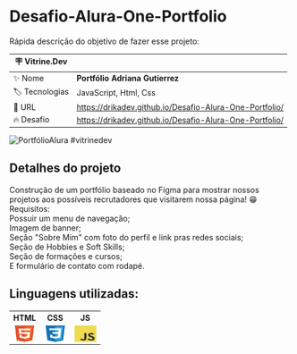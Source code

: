 # Desafio-Alura-One-Portfolio

Rápida descrição do objetivo de fazer esse projeto:

| :placard: Vitrine.Dev |     |
| -------------  | --- |
| :sparkles: Nome        | **Portfólio Adriana Gutierrez**
| :label: Tecnologias | JavaScript, Html, Css
| :rocket: URL         | https://drikadev.github.io/Desafio-Alura-One-Portfolio/
| :fire: Desafio     | https://drikadev.github.io/Desafio-Alura-One-Portfolio/

<!-- Inserir imagem com a #vitrinedev ao final do link -->
![PortfólioAlura](https://user-images.githubusercontent.com/102387476/188776954-bd5e422b-cce8-423f-9115-891db2137154.jpg) #vitrinedev

## Detalhes do projeto

Construção de um portfólio baseado no Figma para mostrar nossos projetos aos possíveis recrutadores que visitarem nossa página! 😁\
Requisitos:\
Possuir um menu de navegação;\
Imagem de banner;\
Seção "Sobre Mim" com foto do perfil e link pras redes sociais;\
Seção de Hobbies e Soft Skills;\
Seção de formações e cursos;\
E formulário de contato com rodapé.

##
<h2> Linguagens utilizadas: </h2>

<table>
<tr>
  <th> HTML </th>
  <th> CSS </th>
  <th> JS </th>
</tr>
<tr>
  <td> <img align="center" alt="HTML" height="30" width="40" src="https://raw.githubusercontent.com/devicons/devicon/master/icons/html5/html5-original.svg"> </td>
  <td> <img align="center" alt="CSS" height="30" width="40" src="https://raw.githubusercontent.com/devicons/devicon/master/icons/css3/css3-original.svg"> </td>
  <td> <img align="center" alt="JS" height="30" width="40" src="https://github.com/devicons/devicon/blob/master/icons/javascript/javascript-original.svg"> </td>
</tr>
</table>
